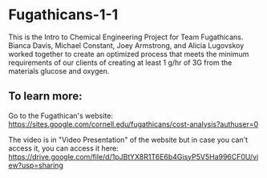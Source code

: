 # Fugathicans-1-1
This is the Intro to Chemical Engineering Project for Team Fugathicans. Bianca Davis, Michael Constant, Joey Armstrong, and Alicia Lugovskoy worked together to create an optimized process that meets the minimum requirements of our clients of creating at least 1 g/hr of 3G from the materials glucose and oxygen.

## To learn more: 
Go to the Fugathican's website:
https://sites.google.com/cornell.edu/fugathicans/cost-analysis?authuser=0 

The video is in "Video Presentation" of the website but in case you can't access it, you can access it here:
https://drive.google.com/file/d/1pJBtYX8R1T6E6b4GisyP5V5Ha996CF0U/view?usp=sharing 

